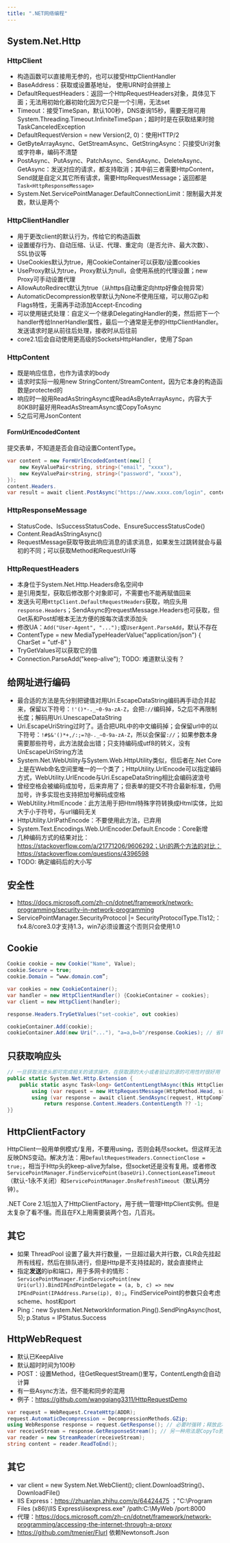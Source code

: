 ```yaml
---
title: ".NET网络编程"
---
```


## System.Net.Http

### HttpClient

* 构造函数可以直接用无参的，也可以接受HttpClientHandler
* BaseAddress：获取或设置基地址， 使用URN时会拼接上
* DefaultRequestHeaders：返回一个HttpRequestHeaders对象，具体见下面；无法用初始化器初始化因为它只是一个引用，无法set
* Timeout：接受TimeSpan，默认100秒，DNS查询15秒，需要无限可用System.Threading.Timeout.InfiniteTimeSpan；超时时是在获取结果时抛TaskCanceledException
* DefaultRequestVersion = new Version(2, 0)：使用HTTP/2
* GetByteArrayAsync、GetStreamAsync、GetStringAsync：只接受Uri对象或字符串，编码不清楚
* PostAsync、PutAsync、PatchAsync、SendAsync、DeleteAsync、GetAsync：发送对应的请求，都支持取消；其中前三者需要HttpContent，Send就是自定义其它所有请求，需要HttpRequestMessage；返回都是`Task<HttpResponseMessage>`
* System.Net.ServicePointManager.DefaultConnectionLimit：限制最大并发数，默认是两个

### HttpClientHandler

* 用于更改client的默认行为，传给它的构造函数
* 设置缓存行为、自动压缩、认证、代理、重定向（是否允许、最大次数）、SSL协议等
* UseCookies默认为true，用CookieContainer可以获取/设置cookies
* UseProxy默认为true，Proxy默认为null，会使用系统的代理设置；new Proxy可手动设置代理
* AllowAutoRedirect默认为true（从https自动重定向http好像会抛异常）
* AutomaticDecompression枚举默认为None不使用压缩，可以用GZip和Flags特性，无需再手动添加Accept-Encoding
* 可以使用链式处理：自定义一个继承DelegatingHandler的类，然后把下一个handler传给InnerHandler属性，最后一个通常是无参的HttpClientHandler。发送请求时是从前往后处理，接收时从后往前
* core2.1后会自动使用更高级的SocketsHttpHandler，使用了Span

### HttpContent

* 既是响应信息，也作为请求的body
* 请求时实际一般用new StringContent/StreamContent，因为它本身的构造函数是protected的
* 响应时一般用ReadAsStringAsync或ReadAsByteArrayAsync，内容大于80KB时最好用ReadAsStreamAsync或CopyToAsync
* 5之后可用JsonContent

#### FormUrlEncodedContent

提交表单，不知道是否会自动设置ContentType。

```c#
var content = new FormUrlEncodedContent(new[] {
    new KeyValuePair<string, string>("email", "xxxx"),
    new KeyValuePair<string, string>("password", "xxxx"),
});
content.Headers.
var result = await client.PostAsync("https://www.xxxx.com/login", content);
```

### HttpResponseMessage

* StatusCode、IsSuccessStatusCode、EnsureSuccessStatusCode()
* Content.ReadAsStringAsync()
* RequestMessage获取导致此响应消息的请求消息，如果发生过跳转就会与最初的不同；可以获取Method和RequestUri等

### HttpRequestHeaders

* 本身位于System.Net.Http.Headers命名空间中
* 是引用类型，获取后修改那个对象即可，不需要也不能再赋值回来
* 发送头可用`HttpClient.DefaultRequestHeaders`获取，响应头用`response.Headers`；SendAsync的requestMessage.Headers也可获取，但Get系和Post却根本无法方便的按每次请求添加头
* 修改UA：`Add("User-Agent", "...");`或`UserAgent.ParseAdd`，默认不存在
* ContentType = new MediaTypeHeaderValue("application/json") { CharSet = "utf-8" }
* TryGetValues可以获取它的值
* Connection.ParseAdd("keep-alive"); TODO: 难道默认没有？

## 给网址进行编码

* 最合适的方法是先分别把键值对用Uri.EscapeDataString编码再手动合并起来，保留以下符号：`!'()*-._~0-9a-zA-Z`，会把`://`编码掉，5之后不再限制长度；解码用Uri.UnescapeDataString
* Uri.EscapeUriString过时了。适合把URL中的中文编码掉；会保留url中的以下符号：`!#$&'()*+,/:;=?@-._~0-9a-zA-Z`，所以会保留`://`；如果参数本身需要那些符号，此方法就会出错；只支持编码成utf8的转义，没有UnEscapeUriString方法
* System.Net.WebUtility与System.Web.HttpUtility类似，但后者在.Net Core上是在Web命名空间里唯一的一个类了；HttpUtility.UrlEncode可以指定编码方式，WebUtility.UrlEncode与Uri.EscapeDataString相比会编码波浪号
* 曾经空格会被编码成加号，后来弃用了；但表单的提交不符合最新标准，仍用加号，许多实现也支持把加号解码成空格
* WebUtility.HtmlEncode：此方法用于把Html特殊字符转换成Html实体，比如大于小于符号，与url编码无关
* HttpUtility.UrlPathEncode：不要使用此方法，已弃用
* System.Text.Encodings.Web.UrlEncoder.Default.Encode：Core新增
* 几种编码方式的结果对比：https://stackoverflow.com/a/21771206/9606292；Uri的两个方法的对比：https://stackoverflow.com/questions/4396598
* TODO: 确定编码后的大小写

## 安全性

* https://docs.microsoft.com/zh-cn/dotnet/framework/network-programming/security-in-network-programming
* ServicePointManager.SecurityProtocol |= SecurityProtocolType.Tls12;：fx4.8/core3.0才支持1.3，win7必须设置这个否则只会使用1.0

## Cookie

```c#
Cookie cookie = new Cookie("Name", Value);
cookie.Secure = true;
cookie.Domain = “www.domain.com”;

var cookies = new CookieContainer();
var handler = new HttpClientHandler() {CookieContainer = cookies};
var client = new HttpClient(handler);

response.Headers.TryGetValues("set-cookie", out cookies)

cookieContainer.Add(cookie);
cookieContainer.Add(new Uri("..."), "a=a,b=b"/response.Cookies); // 省略第一个参数通常会失败；分隔符要是逗号，不能是分号；不清楚和SetCookies方法的区别
```

## 只获取响应头

```c#
// 一旦获取消息头即可完成相关的请求操作，在获取源的大小或者验证的源的可用性时很好用
public static System.Net.Http.Extension {
    public static async Task<long> GetContentLengthAsync(this HttpClient client, string src) {
        using (var request = new HttpRequestMessage(HttpMethod.Head, src))
        using (var response = await client.SendAsync(request, HttpCompletionOption.ResponseHeadersRead).ConfigureAwait(false))
            return response.Content.Headers.ContentLength ?? -1;
}}
```

## HttpClientFactory

HttpClient一般用单例模式/复用，不要用using，否则会耗尽socket。但这样无法反映DNS变动。解决方法：用`DefaultRequestHeaders.ConnectionClose = true;`，相当于Http头的keep-alive为false，但socket还是没有复用。或者修改`ServicePointManager.FindServicePoint(baseUri).ConnectionLeaseTimeout`（默认-1永不关闭）和`ServicePointManager.DnsRefreshTimeout`（默认两分钟）。

.NET Core 2.1后加入了HttpClientFactory，用于统一管理HttpClient实例。但是太复杂了看不懂。而且在FX上用需要装两个包，几百兆。

## 其它

* 如果 ThreadPool 设置了最大并行数量，一旦超过最大并行数，CLR会先挂起所有线程，然后在排队进行，但是Http是不支持挂起的，就会直接终止
* 指定**发送**的ip和端口，用于多网卡的情形：`ServicePointManager.FindServicePoint(new Uri(url)).BindIPEndPointDelegate = (a, b, c) => new IPEndPoint(IPAddress.Parse(ip), 0);`。FindServicePoint的参数只会考虑scheme、host和port
* Ping：new System.Net.NetworkInformation.Ping().SendPingAsync(host, 5); p.Status = IPStatus.Success

## HttpWebRequest

* 默认已KeepAlive
* 默认超时时间为100秒
* POST：设置Method，往GetRequestStream()里写，ContentLength会自动计算
* 有一些Async方法，但不能和同步的混用
* 例子：https://github.com/wangqiang3311/HttpRequestDemo

```c#
var request = WebRequest.CreateHttp(ADDR);
request.AutomaticDecompression = DecompressionMethods.GZip;
using WebResponse response = request.GetResponse(); // 必要时强转；释放此项后就不用管Stream了，但若有请求流还是要Close()
var receiveStream = response.GetResponseStream(); // 另一种用法是CopyTo到内存流
var reader = new StreamReader(receiveStream);
string content = reader.ReadToEnd();
```

## 其它

* var client = new System.Net.WebClient(); client.DownloadString()、DownloadFile()
* IIS Express：https://zhuanlan.zhihu.com/p/64424475 ；"C:\Program Files (x86)\IIS Express\iisexpress.exe" /path:C:\MyWeb /port:8000
* 代理：https://docs.microsoft.com/zh-cn/dotnet/framework/network-programming/accessing-the-internet-through-a-proxy
* https://github.com/tmenier/Flurl 依赖Newtonsoft.Json
